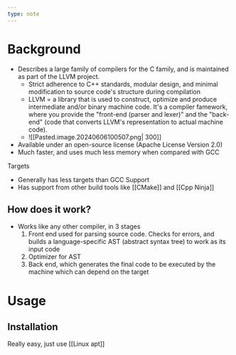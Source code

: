 ```yaml
---
type: note
---
```

# Background
- Describes a large family of compilers for the C family, and is maintained as part of the LLVM project.
	- Strict adherence to C++ standards, modular design, and minimal modification to source code's structure during compilation
	- LLVM = a library that is used to construct, optimize and produce intermediate and/or binary machine code. It's a compiler famework, where you provide the "front-end (parser and lexer)" and the "back-end" (code that converts LLVM's representation to actual machine code).
	- ![[Pasted.image.20240606100507.png| 300]]
- Available under an open-source license (Apache License Version 2.0)
- Much faster, and uses much less memory when compared with GCC

Targets
- Generally has less targets than GCC
Support
- Has support from other build tools like [[CMake]] and [[Cpp Ninja]]

## How does it work? 
- Works like any other compiler, in 3 stages
	1. Front end used for parsing source code. Checks for errors, and builds a language-specific AST (abstract syntax tree) to work as its input code
	2. Optimizer for AST
	3. Back end, which generates the final code to be executed by the machine which can depend on the target
# Usage
## Installation
Really easy, just use [[Linux apt]]